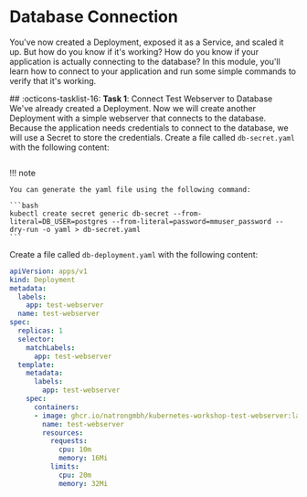 # Database Connection
You've now created a Deployment, exposed it as a Service, and scaled it up. But how do you know if it's working? How do you know if your application is actually connecting to the database? In this module, you'll learn how to connect to your application and run some simple commands to verify that it's working.

## :octicons-tasklist-16: **Task 1**: Connect Test Webserver to Database
We've already created a Deployment. 
Now we will create another Deployment with a simple webserver that connects to the database. 
Because the application needs credentials to connect to the database, we will use a Secret to store the credentials.
Create a file called `db-secret.yaml` with the following content:

```yaml

```

!!! note

    You can generate the yaml file using the following command:

    ```bash
    kubectl create secret generic db-secret --from-literal=DB_USER=postgres --from-literal=password=mmuser_password --dry-run -o yaml > db-secret.yaml
    ```

Create a file called `db-deployment.yaml` with the following content:

```yaml
apiVersion: apps/v1
kind: Deployment
metadata:
  labels:
    app: test-webserver
  name: test-webserver
spec:
  replicas: 1
  selector:
    matchLabels:
      app: test-webserver
  template:
    metadata:
      labels:
        app: test-webserver
    spec:
      containers:
      - image: ghcr.io/natrongmbh/kubernetes-workshop-test-webserver:latest
        name: test-webserver
        resources:
          requests:
            cpu: 10m
            memory: 16Mi
          limits:
            cpu: 20m
            memory: 32Mi
```